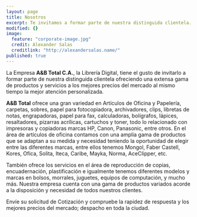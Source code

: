```yaml
---
layout: page
title: Nosotros
excerpt: Te invitamos a formar parte de nuestra distinguida clientela.
modified: {}
image: 
  feature: "corporate-image.jpg"
  credit: Alexander Salas
  creditlink: "http://alexandersalas.name/"
published: true
---
```


La Empresa **A&B Total C.A.**, la Librería Digital, tiene el gusto de invitarlo a formar parte de nuestra distinguida clientela ofreciendo una extensa gama de productos y servicios a los mejores precios del mercado al mismo tiempo la mejor atención personalizada.

**A&B Total** ofrece una gran variedad en Artículos de Oficina y Papelería, carpetas, sobres, papel para fotocopiadora, archivadores, clips, libretas de notas, engrapadoras, papel para fax, calculadoras, bolígrafos, lápices, resaltadores, pizarras acrílicas, cartuchos y toner, todo lo relacionado con impresoras y copiadoras marcas HP, Canon, Panasonic, entre otros. En el área de artículos de oficina contamos con una amplia gama de productos que se adaptan a su medida y necesidad teniendo la oportunidad de elegir entre las diferentes marcas, entre ellos tenemos Mongol, Faber Castell, Kores, Ofica, Solita, Iteca, Caribe, Mayka, Norma, AceClipper, etc.

También ofrece los servicios en el área de reproducción de copias, encuadernación, plastificación e igualmente tenemos diferentes modelos y marcas en bolsos, morrales, juguetes, equipos de computación, y mucho más. Nuestra empresa cuenta con una gama de productos variados acorde a la disposición y necesidad de todos nuestros clientes.

Envíe su solicitud de Cotización y compruebe la rapidez de respuesta y los mejores precios del mercado; despacho en toda la ciudad.